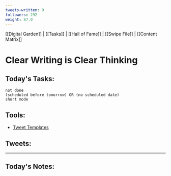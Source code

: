 ```yaml
---
tweets-written: 9
followers: 292
weight: 87.0
---
```

[[Digital Garden]] | [[Tasks]] | [[Hall of Fame]] | [[Swipe File]] | [[Content Matrix]]

# Clear Writing is Clear Thinking

## Today's Tasks:
```tasks
not done
(scheduled before tomorrow) OR (no scheduled date)
short mode
```

## Tools:
- [Tweet Templates](https://www.notion.so/100-Tweet-Templates-with-Examples-fbdcc37fc2e04447ac452d310094e9d1)

## Tweets:


---
## Today's Notes:

